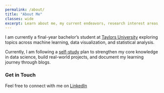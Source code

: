 ```yaml
---
permalink: /about/
title: "About Me"
classes: wide
excerpt: Learn about me, my current endeavors, research interest areas, and the motive behind this personal blog.
---
```

I am currently a final-year bachelor’s student at [Taylors University](https://university.taylors.edu.my/en/study/explore-all-programmes/computer-science/undergraduate/bachelor-of-computer-science.html) exploring  topics across machine learning, data visualization, and statistical analysis. 

Currently, I am following a [self-study](https://github.com/pdlmanoj/ds-studyplan) plan to strengthen my core knowledge in data science, build real-world projects, and document my learning journey through blogs.

### Get in Touch

Feel free to connect with me on [LinkedIn](https://linkedin.com/in/manoj-paudel-873122308)
